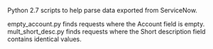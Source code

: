 Python 2.7 scripts to help parse data exported from ServiceNow.

empty_account.py finds requests where the Account field is empty.
mult_short_desc.py finds requests where the Short description field contains identical values.
